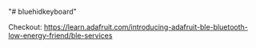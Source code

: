 "# bluehidkeyboard" 

Checkout: https://learn.adafruit.com/introducing-adafruit-ble-bluetooth-low-energy-friend/ble-services


